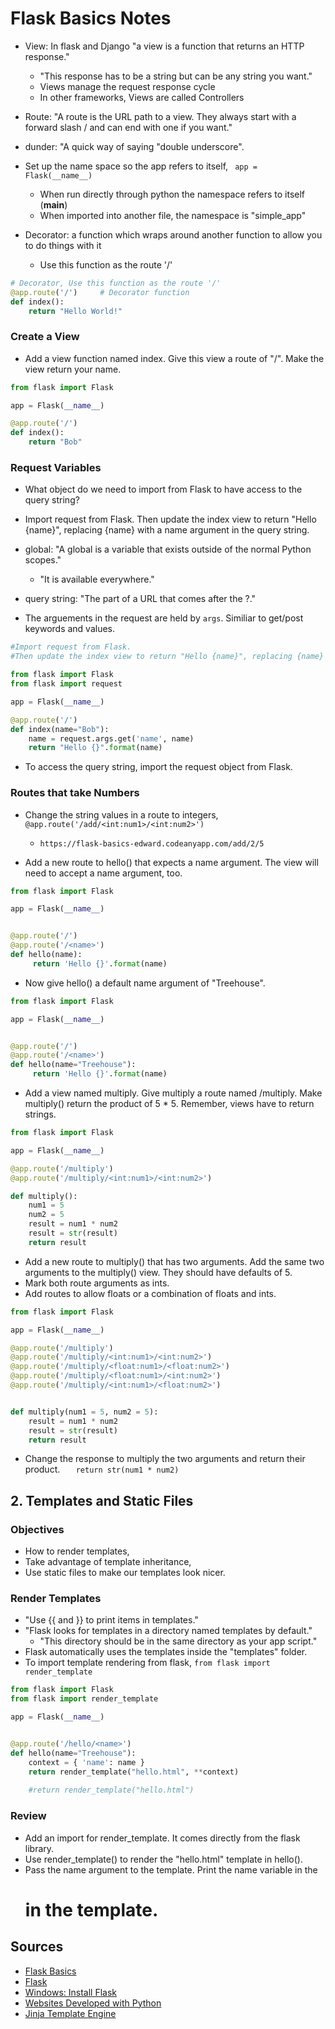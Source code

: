 # Flask Basics Notes


- View: In flask and Django "a view is a function that returns an HTTP response." 
  - "This response has to be a string but can be any string you want."
  - Views manage the request response cycle
  - In other frameworks, Views are called Controllers
- Route: "A route is the URL path to a view. They always start with a forward slash / and can end with one if you want."
- dunder: "A quick way of saying "double underscore".

- Set up the name space so the app refers to itself, ` app = Flask(__name__)`
  - When run directly through python the namespace refers to itself (__main__)
  - When imported into another file, the namespace is "simple_app"
- Decorator: a function which wraps around another function to allow you to do things with it
  - Use this function as the route '/'
```python
# Decorator, Use this function as the route '/'
@app.route('/')		# Decorator function
def index():
	return "Hello World!"
```

### Create a View
- Add a view function named index. Give this view a route of "/". Make the view return your name. 

```python
from flask import Flask

app = Flask(__name__)

@app.route('/')   
def index():
    return "Bob"
```

### Request Variables

- What object do we need to import from Flask to have access to the query string?
- Import request from Flask. Then update the index view to return "Hello {name}", replacing {name} with a name argument in the query string.

- global: "A global is a variable that exists outside of the normal Python scopes." 
  - "It is available everywhere."
- query string: "The part of a URL that comes after the ?."
- The arguements in the request are held by `args`. Similiar to get/post keywords and values.


```python
#Import request from Flask. 
#Then update the index view to return "Hello {name}", replacing {name} with a name argument in the query string.

from flask import Flask
from flask import request

app = Flask(__name__)

@app.route('/')
def index(name="Bob"):
    name = request.args.get('name', name)
    return "Hello {}".format(name)
```

- To access the query string, import the request object from Flask.

### Routes that take Numbers
- Change the string values in a route to integers, `@app.route('/add/<int:num1>/<int:num2>')`
	-  ``` https://flask-basics-edward.codeanyapp.com/add/2/5 ```


- Add a new route to hello() that expects a name argument. The view will need to accept a name argument, too.

```python
from flask import Flask

app = Flask(__name__)


@app.route('/')
@app.route('/<name>')
def hello(name):
     return 'Hello {}'.format(name)
```

- Now give hello() a default name argument of "Treehouse".
```python
from flask import Flask

app = Flask(__name__)


@app.route('/')
@app.route('/<name>')
def hello(name="Treehouse"):
     return 'Hello {}'.format(name)
```

- Add a view named multiply. Give multiply a route named /multiply. Make multiply() return the product of 5 * 5. Remember, views have to return strings.

```python
from flask import Flask

app = Flask(__name__)

@app.route('/multiply')
@app.route('/multiply/<int:num1>/<int:num2>')

def multiply():
    num1 = 5
    num2 = 5
    result = num1 * num2
    result = str(result)
    return result
```

- Add a new route to multiply() that has two arguments. Add the same two arguments to the multiply() view. They should have defaults of 5.
- Mark both route arguments as ints.
- Add routes to allow floats or a combination of floats and ints.

```python
from flask import Flask

app = Flask(__name__)

@app.route('/multiply')
@app.route('/multiply/<int:num1>/<int:num2>')
@app.route('/multiply/<float:num1>/<float:num2>')
@app.route('/multiply/<float:num1>/<int:num2>')
@app.route('/multiply/<int:num1>/<float:num2>')


def multiply(num1 = 5, num2 = 5):       
    result = num1 * num2
    result = str(result)
    return result
```
- Change the response to multiply the two arguments and return their product.
```    return str(num1 * num2) ```

## 2. Templates and Static Files

### Objectives

- How to render templates, 
- Take advantage of template inheritance, 
- Use static files to make our templates look nicer.

### Render Templates

- "Use {{ and }} to print items in templates."
- "Flask looks for templates in a directory named templates by default." 
    - "This directory should be in the same directory as your app script."
- Flask automatically uses the templates inside the "templates" folder.
- To import template rendering from flask, ` from flask import render_template `

```python
from flask import Flask
from flask import render_template

app = Flask(__name__)


@app.route('/hello/<name>')
def hello(name="Treehouse"):
    context = { 'name': name }
	return render_template("hello.html", **context)
	
	#return render_template("hello.html")
```


### Review

- Add an import for render_template. It comes directly from the flask library.
- Use render_template() to render the "hello.html" template in hello().
- Pass the name argument to the template. Print the name variable in the <h1> in the template.















## Sources

- [Flask Basics](https://teamtreehouse.com/library/flask-basics)
- [Flask](http://flask.pocoo.org/)
- [Windows: Install Flask](https://teamtreehouse.com/library/setting-up-a-local-python-environment-windows)
- [Websites Developed with Python](https://www.quora.com/What-are-some-websites-developed-using-Python)
- [Jinja Template Engine](http://jinja.pocoo.org/)





